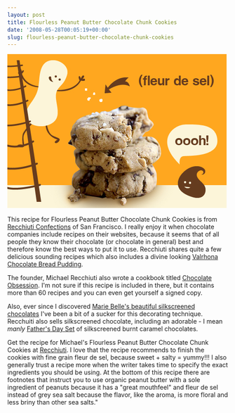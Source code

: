 ```yaml
---
layout: post
title: Flourless Peanut Butter Chocolate Chunk Cookies
date: '2008-05-28T00:05:19+00:00'
slug: flourless-peanut-butter-chocolate-chunk-cookies
---
```

<a href="http://www.recchiuti.com/cgi-bin/recchiuti/recipe_detail.html?recipe=02"><img src='images/uploads/2008/05/flourless_cookie.jpg' alt='Flourless Cookie' /></a>

This recipe for Flourless Peanut Butter Chocolate Chunk Cookies is from <a href="http://www.recchiuti.com/cgi-bin/recchiuti/index.html">Recchiuti Confections</a> of San Francisco. I really enjoy it when chocolate companies include recipes on their websites, because it seems that of all people they know their chocolate (or chocolate in general) best and therefore know the best ways to put it to use. Recchiuti shares quite a few delicious sounding recipes which also includes a divine looking <a href="http://www.recchiuti.com/cgi-bin/recchiuti/recipe_detail.html?recipe=23">Valrhona Chocolate Bread Pudding</a>.

The founder, Michael Recchiuti also wrote a cookbook titled <a href="http://www.recchiuti.com/cgi-bin/recchiuti/550.html">Chocolate Obsession</a>. I'm not sure if this recipe is included in there, but it contains more than 60 recipes and you can even get yourself a signed copy. 

Also, ever since I discovered <a href="http://www.mariebelle.com/">Marie Belle's beautiful silkscreened chocolates</a> I've been a bit of a sucker for this decorating technique. Recchuiti also sells silkscreened chocolate, including an adorable - I mean <em>manly</em> <a href="http://www.recchiuti.com/cgi-bin/recchiuti/256.html?area=02&flash=1">Father's Day Set</a> of silkscreened burnt caramel chocolates.

Get the recipe for Michael's Flourless Peanut Butter Chocolate Chunk Cookies at <a href="http://www.recchiuti.com/cgi-bin/recchiuti/recipe_detail.html?recipe=02">Recchiuti</a>. I love that the recipe recommends to finish the cookies with fine grain fleur de sel, because sweet + salty = yummy!!! I also generally trust a recipe more when the writer takes time to specify the exact ingredients you should be using. At the bottom of this recipe there are footnotes that instruct you to use organic peanut butter with a sole ingredient of peanuts because it has a "great mouthfeel" and fleur de sel instead of grey sea salt because the flavor, like the aroma, is more floral and less briny than other sea salts."
